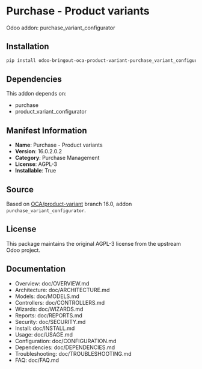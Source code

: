 # Purchase - Product variants

Odoo addon: purchase_variant_configurator

## Installation

```bash
pip install odoo-bringout-oca-product-variant-purchase_variant_configurator
```

## Dependencies

This addon depends on:
- purchase
- product_variant_configurator

## Manifest Information

- **Name**: Purchase - Product variants
- **Version**: 16.0.2.0.2
- **Category**: Purchase Management
- **License**: AGPL-3
- **Installable**: True

## Source

Based on [OCA/product-variant](https://github.com/OCA/product-variant) branch 16.0, addon `purchase_variant_configurator`.

## License

This package maintains the original AGPL-3 license from the upstream Odoo project.

## Documentation

- Overview: doc/OVERVIEW.md
- Architecture: doc/ARCHITECTURE.md
- Models: doc/MODELS.md
- Controllers: doc/CONTROLLERS.md
- Wizards: doc/WIZARDS.md
- Reports: doc/REPORTS.md
- Security: doc/SECURITY.md
- Install: doc/INSTALL.md
- Usage: doc/USAGE.md
- Configuration: doc/CONFIGURATION.md
- Dependencies: doc/DEPENDENCIES.md
- Troubleshooting: doc/TROUBLESHOOTING.md
- FAQ: doc/FAQ.md
